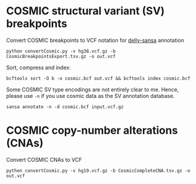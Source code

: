 # COSMIC structural variant (SV) breakpoints

Convert COSMIC breakpoints to VCF notation for [delly-sansa](https://github.com/dellytools/sansa) annotation

`python convertCosmic.py -v hg38.vcf.gz -b CosmicBreakpointsExport.tsv.gz -o out.vcf`

Sort, compress and index:

`bcftools sort -O b -o cosmic.bcf out.vcf && bcftools index cosmic.bcf`

Some COSMIC SV type encodings are not entirely clear to me. Hence, please use `-n` if you use cosmic data as the SV annotation database.

`sansa annotate -n -d cosmic.bcf input.vcf.gz`

# COSMIC copy-number alterations (CNAs)

Convert COSMIC CNAs to VCF

`python convertCosmic.py -v hg19.vcf.gz -b CosmicCompleteCNA.tsv.gz -o out.vcf`
